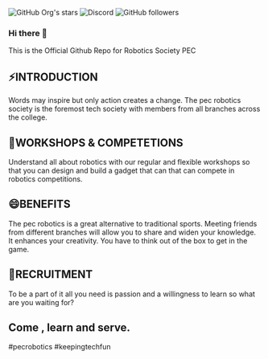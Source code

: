 
<img src="https://img.shields.io/github/stars/Robotics-PEC?style=flat" alt="GitHub Org's stars" /> <img src="https://img.shields.io/discord/1196709635445501962?style=flat&logo=discord&logoColor=white" alt="Discord" /> <img src="https://img.shields.io/github/followers/Robotics-PEC?style=flat" alt="GitHub followers" />

### Hi there 👋

This is the Official Github Repo for Robotics Society PEC

## ⚡INTRODUCTION
Words may inspire but only action creates a change. The pec robotics society is the foremost tech society with members from all branches across the college.
## 🤖WORKSHOPS & COMPETETIONS
Understand all about robotics with our regular and flexible workshops so that you can design and build a gadget that can that can compete in robotics competitions.
## 😄BENEFITS
The pec robotics is a great alternative to traditional sports. Meeting friends from different branches will allow you to share and widen your knowledge. It enhances your creativity. You have to think out of the box to get in the game.
## 🤔RECRUITMENT
To be a part of it all you need is passion and a
willingness to learn
so what are you waiting for?
## Come , learn and serve.
#pecrobotics
#keepingtechfun

